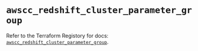 # `awscc_redshift_cluster_parameter_group`

Refer to the Terraform Registory for docs: [`awscc_redshift_cluster_parameter_group`](https://registry.terraform.io/providers/hashicorp/awscc/0.70.0/docs/resources/redshift_cluster_parameter_group).
